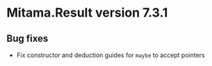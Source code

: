 # Mitama.Result version 7.3.1

## Bug fixes

- Fix constructor and deduction guides for `maybe` to accept pointers
